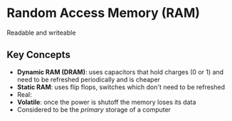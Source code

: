 # Random Access Memory (RAM)
Readable and writeable

## Key Concepts
- **Dynamic RAM (DRAM)**: uses capacitors that hold charges (0 or 1) and need to be refreshed periodically and is cheaper
- **Static RAM**: uses flip flops, switches which don't need to be refreshed
- Real:
- **Volatile**: once the power is shutoff the memory loses its data
- Considered to be the _primary_ storage of a computer
